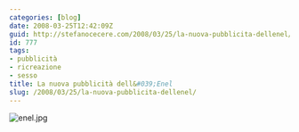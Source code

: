 ```yaml
---
categories: [blog]
date: 2008-03-25T12:42:09Z
guid: http://stefanocecere.com/2008/03/25/la-nuova-pubblicita-dellenel/
id: 777
tags:
- pubblicità
- ricreazione
- sesso
title: La nuova pubblicità dell&#039;Enel
slug: /2008/03/25/la-nuova-pubblicita-dellenel/
---
```


![enel.jpg](http://stefanocecere.com/wp-content/uploads/sites/3/2008/03/enel.jpg)